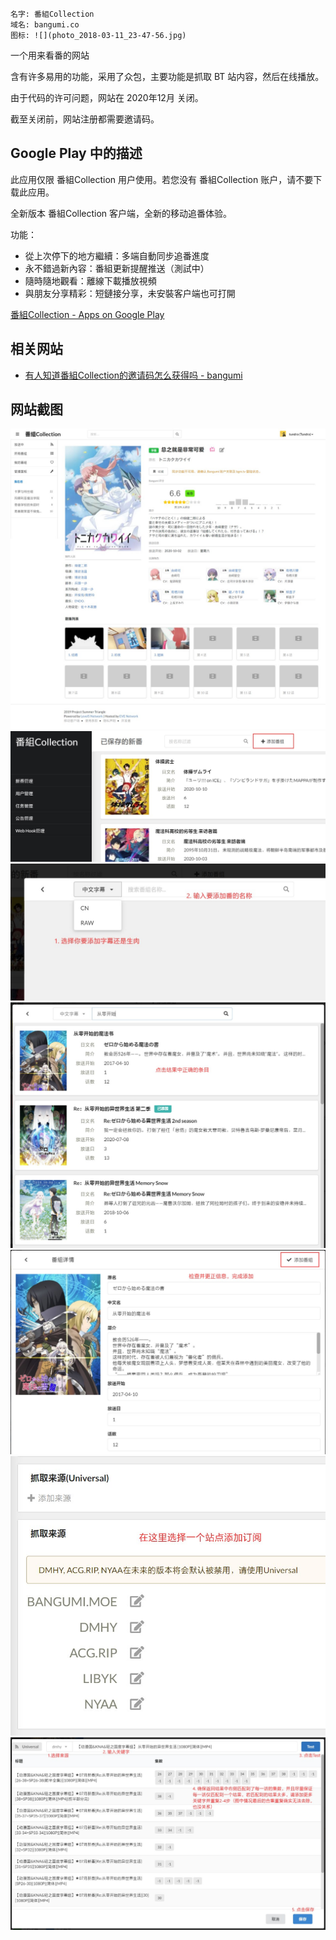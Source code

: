 ```
名字: 番組Collection
域名: bangumi.co
图标: ![](photo_2018-03-11_23-47-56.jpg)
```

一个用来看番的网站

含有许多易用的功能，采用了众包，主要功能是抓取 BT 站内容，然后在线播放。

由于代码的许可问题，网站在 2020年12月 关闭。

截至关闭前，网站注册都需要邀请码。

## Google Play 中的描述

此应用仅限 番組Collection 用户使用。若您没有 番組Collection 账户，请不要下载此应用。  

全新版本 番組Collection 客户端，全新的移动追番体验。  

功能：

+ 從上次停下的地方繼續：多端自動同步追番進度  
+ 永不錯過新內容：番組更新提醒推送（測試中）  
+ 隨時隨地觀看：離線下載播放視頻  
+ 與朋友分享精彩：短鏈接分享，未安裝客户端也可打開

[番組Collection - Apps on Google Play](https://web.archive.org/web/20210511145856/https://play.google.com/store/apps/details?id=co.bangumi.Cassiopeia)

## 相关网站

+ [有人知道番組Collection的邀请码怎么获得吗 - bangumi](https://web.archive.org/web/20190916164834/http://bgm.tv/group/topic/351076)

## 网站截图

![](Pasted%20image%2020210511222543.png)
![](Pasted%20image%2020210511222607.png)
![](Pasted%20image%2020210511222611.png)
![](Pasted%20image%2020210511222616.png)
![](Pasted%20image%2020210511222620.png)
![](Pasted%20image%2020210511222624.png)
![](Pasted%20image%2020210511222628.png)
